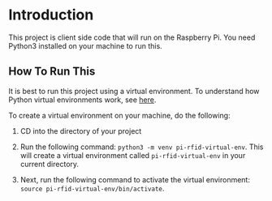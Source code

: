 # Introduction

This project is client side code that will run on the Raspberry Pi. You need Python3 installed on your machine to run this.

## How To Run This

It is best to run this project using a virtual environment. To understand how Python virtual environments work, see [here](https://docs.python.org/3/tutorial/venv.html).

To create a virtual environment on your machine, do the following:

1. CD into the directory of your project

2. Run the following command: `python3 -m venv pi-rfid-virtual-env`. This will create a virtual environment called `pi-rfid-virtual-env` in your current directory.

3. Next, run the following command to activate the virtual environment: `source pi-rfid-virtual-env/bin/activate`.
